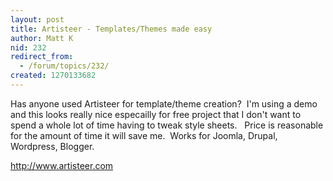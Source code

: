 ```yaml
---
layout: post
title: Artisteer - Templates/Themes made easy
author: Matt K
nid: 232
redirect_from:
  - /forum/topics/232/
created: 1270133682
---
```

<p>
	Has anyone used Artisteer for template/theme creation?&nbsp; I&#39;m using a demo and this looks really nice especailly for free project that I don&#39;t want to spend a whole lot of time having to tweak style sheets.&nbsp;&nbsp; Price is reasonable for the amount of time it will save me.&nbsp; Works for Joomla, Drupal, Wordpress, Blogger.&nbsp;</p>
<p>
	<a href="http://www.artisteer.com">http://www.artisteer.com<br />
	</a></p>
